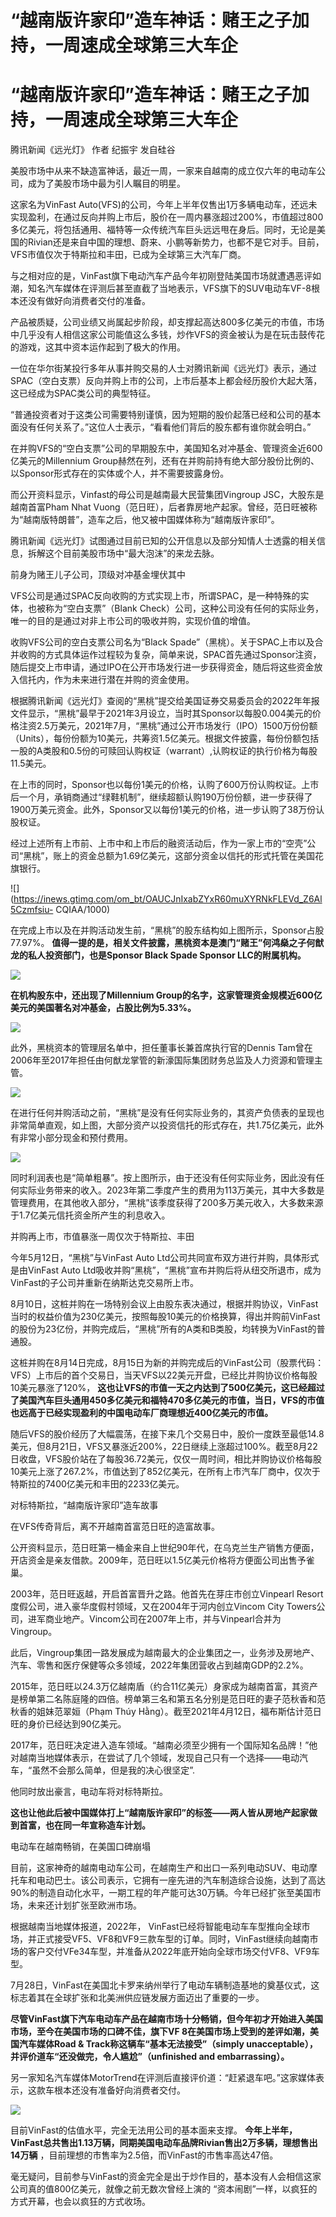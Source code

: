 # “越南版许家印”造车神话：赌王之子加持，一周速成全球第三大车企

# “越南版许家印”造车神话：赌王之子加持，一周速成全球第三大车企

腾讯新闻《远光灯》 作者 纪振宇 发自硅谷

美股市场中从来不缺造富神话，最近一周，一家来自越南的成立仅六年的电动车公司，成为了美股市场中最为引人瞩目的明星。

这家名为VinFast
Auto(VFS)的公司，今年上半年仅售出1万多辆电动车，还远未实现盈利，在通过反向并购上市后，股价在一周内暴涨超过200%，市值超过800多亿美元，将包括通用、福特等一众传统汽车巨头远远甩在身后。同时，无论是美国的Rivian还是来自中国的理想、蔚来、小鹏等新势力，也都不是它对手。目前，VFS市值仅次于特斯拉和丰田，已成为全球第三大汽车厂商。

与之相对应的是，VinFast旗下电动汽车产品今年初刚登陆美国市场就遭遇恶评如潮，知名汽车媒体在评测后甚至直截了当地表示，VFS旗下的SUV电动车VF-8根本还没有做好向消费者交付的准备。

产品被质疑，公司业绩又尚属起步阶段，却支撑起高达800多亿美元的市值，市场中几乎没有人相信这家公司能值这么多钱，炒作VFS的资金被认为是在玩击鼓传花的游戏，这其中资本运作起到了极大的作用。

一位在华尔街某投行多年从事并购交易的人士对腾讯新闻《远光灯》表示，通过SPAC（空白支票）反向并购上市的公司，上市后基本上都会经历股价大起大落，这已经成为SPAC类公司的典型特征。

“普通投资者对于这类公司需要特别谨慎，因为短期的股价起落已经和公司的基本面没有任何关系了。”这位人士表示，“看看他们背后的股东都有谁你就会明白。”

在并购VFS的“空白支票”公司的早期股东中，美国知名对冲基金、管理资金近600亿美元的Millennium
Group赫然在列，还有在并购前持有绝大部分股份比例的、以Sponsor形式存在的实体或个人，并不需要披露身份。

而公开资料显示，Vinfast的母公司是越南最大民营集团Vingroup JSC，大股东是越南首富Pham Nhat
Vuong（范日旺），后者靠房地产起家。曾经，范日旺被称为“越南版特朗普”，造车之后，他又被中国媒体称为“越南版许家印”。

腾讯新闻《远光灯》试图通过目前已知的公开信息以及部分知情人士透露的相关信息，拆解这个目前美股市场中“最大泡沫”的来龙去脉。

前身为赌王儿子公司，顶级对冲基金埋伏其中

VFS公司是通过SPAC反向收购的方式实现上市，所谓SPAC，是一种特殊的实体，也被称为“空白支票”（Blank
Check）公司，这种公司没有任何的实际业务，唯一的目的是通过对非上市公司的吸收并购，实现价值的增值。

收购VFS公司的空白支票公司名为“Black
Spade”（黑桃）。关于SPAC上市以及合并收购的方式具体运作过程较为复杂，简单来说，SPAC首先通过Sponsor注资，随后提交上市申请，通过IPO在公开市场发行进一步获得资金，随后将这些资金放入信托内，作为未来进行潜在并购的资金使用。

根据腾讯新闻《远光灯》查阅的“黑桃”提交给美国证券交易委员会的2022年年报文件显示，“黑桃”最早于2021年3月设立，当时其Sponsor以每股0.004美元的价格注资2.5万美元，2021年7月，“黑桃”通过公开市场发行（IPO）1500万份份额（Units），每份份额为10美元，共筹资1.5亿美元。根据文件披露，每份份额包括一股的A类股和0.5份的可赎回认购权证（warrant）,认购权证的执行价格为每股11.5美元。

在上市的同时，Sponsor也以每份1美元的价格，认购了600万份认购权证。上市后一个月，承销商通过“绿鞋机制”，继续超额认购190万份份额，进一步获得了1900万美元资金。此外，Sponsor又以每份1美元的价格，进一步认购了38万份认股权证。

经过上述所有上市前、上市中和上市后的融资活动后，作为一家上市的“空壳”公司“黑桃”，账上的资金总额为1.69亿美元，这部分资金以信托的形式托管在美国花旗银行。

![](https://inews.gtimg.com/om_bt/OAUCJnIxabZYxR60muXYRNkFLEVd_Z6Al5Czmfsiu-
CQIAA/1000)

在完成上市以及在并购活动发生前，“黑桃”的股东结构如上图所示，Sponsor占股77.97%。
**值得一提的是，相关文件披露，黑桃资本是澳门“赌王”何鸿燊之子何猷龙的私人投资部门，也是Sponsor Black Spade Sponsor
LLC的附属机构。**

![](https://inews.gtimg.com/om_bt/OGS3UDWH18rYgq58GiE7EDyB4F1L2g0V5P6DcLsKMCccoAA/1000)

**在机构股东中，还出现了Millennium Group的名字，这家管理资金规模近600亿美元的美国著名对冲基金，占股比例为5.33%。**

![](https://inews.gtimg.com/om_bt/OJoHXr7LmNCmJj6usfTECjTsdlX8bw0YxWt9nO7ynCWUcAA/1000)

此外，黑桃资本的管理层名单中，担任董事长兼首席执行官的Dennis
Tam曾在2006年至2017年担任由何猷龙掌管的新濠国际集团财务总监及人力资源和管理主管。

![](https://inews.gtimg.com/om_bt/OKvH8s5IjZkZ3RIQYDjvW1QEddpYZlF_ny2wuUg0pUwOEAA/1000)

在进行任何并购活动之前，“黑桃”是没有任何实际业务的，其资产负债表的呈现也非常简单直观，如上图，大部分资产以投资信托的形式存在，共1.75亿美元，此外有非常小部分现金和预付费用。

![](https://inews.gtimg.com/om_bt/OTlvJN9_n-2CnI79foKCxkfvtiGDHbPJepYKdQ4IaGCa4AA/1000)

同时利润表也是“简单粗暴”。按上图所示，由于还没有任何实际业务，因此没有任何实际业务带来的收入。2023年第二季度产生的费用为113万美元，其中大多数是管理费用，在其他收入部分，“黑桃”该季度获得了200多万美元收入，大多数来源于1.7亿美元信托资金所产生的利息收入。

并购再上市，市值暴涨一周仅次于特斯拉、丰田

今年5月12日，“黑桃”与VinFast Auto Ltd公司共同宣布双方进行并购，具体形式是由VinFast Auto
Ltd吸收并购“黑桃”，“黑桃”宣布并购后将从纽交所退市，成为VinFast的子公司并重新在纳斯达克交易所上市。

8月10日，这桩并购在一场特别会议上由股东表决通过，根据并购协议，VinFast当时的权益价值为230亿美元，按照每股10美元的价格换算，得出并购前VinFast的股份为23亿份，并购完成后，“黑桃”所有的A类和B类股，均转换为VinFast的普通股。

这桩并购在8月14日完成，8月15日为新的并购完成后的VinFast公司（股票代码：VFS）上市后的首个交易日，当天VFS以22美元开盘，已经比并购协议价格每股10美元暴涨了120%，
**这也让VFS的市值一天之内达到了500亿美元，这已经超过了美国汽车巨头通用450多亿美元和福特470多亿美元的市值，当日，VFS的市值也远高于已经实现盈利的中国电动车厂商理想近400亿美元的市值。**

随后VFS的股价经历了大幅震荡，在接下来几个交易日中，股价一度跌至最低14.8美元，但8月21日，VFS又暴涨近200%，22日继续上涨超过100%。截至8月22日收盘，VFS股价站在了每股36.72美元，仅仅一周时间，相比并购协议价格每股10美元上涨了267.2%，市值达到了852亿美元，在所有上市汽车厂商中，仅次于特斯拉的7400亿美元和丰田的2233亿美元。

对标特斯拉，“越南版许家印”造车故事

在VFS传奇背后，离不开越南首富范日旺的造富故事。

公开资料显示，范日旺第一桶金来自上世纪90年代，在乌克兰生产销售方便面，开店资金是亲友借款。2009年，范日旺以1.5亿美元价格将方便面公司出售予雀巢。

2003年，范日旺返越，开启首富晋升之路。他首先在芽庄市创立Vinpearl Resort度假公司，进入豪华度假村领域，又在2004年于河内创立Vincom
City Towers公司，进军商业地产。Vincom公司在2007年上市，并与Vinpearl合并为Vingroup。

此后，Vingroup集团一路发展成为越南最大的企业集团之一，业务涉及房地产、汽车、零售和医疗保健等众多领域，2022年集团营收占到越南GDP的2.2%。

2015年，范日旺以24.3万亿越南盾（约合11亿美元）身家成为越南首富，其资产是榜单第二名陈庭隆的四倍。榜单第三名和第五名分别是范日旺的妻子范秋香和范秋香的姐妹范翠姮（Phạm
Thúy Hằng）。截至2021年4月12日，福布斯估计范日旺的身价已经达到90亿美元。

2017年，范日旺决定进入造车领域。“越南必须至少拥有一个国际知名品牌！”他对越南当地媒体表示，在尝试了几个领域，发现自己只有一个选择——电动汽车，“虽然不会那么简单，但是我的决心很坚定”.

他同时放出豪言，电动车将对标特斯拉。

**这也让他此后被中国媒体打上“越南版许家印”的标签——两人皆从房地产起家做到首富，也在同一年宣称造车计划。**

电动车在越南畅销，在美国口碑崩塌

目前，这家神奇的越南电动车公司，在越南生产和出口一系列电动SUV、电动摩托车和电动巴士。该公司表示，它拥有一座先进的汽车制造综合设施，达到了高达90%的制造自动化水平，一期工程的年产能可达30万辆。今年已经扩张至美国市场，未来还计划扩张至欧洲市场。

根据越南当地媒体报道，2022年，
VinFast已经将智能电动车车型推向全球市场，并正式接受VF5、VF8和VF9三款车型的订单。同时，VinFast继续向越南市场的客户交付VFe34车型，并准备从2022年底开始向全球市场交付VF8、VF9车型。

7月28日，VinFast在美国北卡罗来纳州举行了电动车辆制造基地的奠基仪式，这标志着其在全球扩张和北美洲供应链发展方面迈出了重要的一步。

**尽管VinFast旗下汽车电动车产品在越南市场十分畅销，但今年初才开始进入美国市场，至今在美国市场的口碑不佳，旗下VF
8在美国市场上受到的差评如潮，美国汽车媒体Road & Track称这辆车“基本无法接受”（simply
unacceptable），并评价道车“还没做完，令人尴尬”（unfinished and embarrassing）。**

另一家知名汽车媒体MotorTrend在评测后直接评价道：“赶紧退车吧。”这家媒体表示，这款车根本还没有准备好向消费者交付。

![](https://inews.gtimg.com/om_bt/O9h5O944sJDnkHyH8oOCFDqX884DX3oMliVP2_8jUooesAA/1000)

目前VinFast的估值水平，完全无法用公司的基本面来支撑。
**今年上半年，VinFast总共售出1.13万辆，同期美国电动车品牌Rivian售出2万多辆，理想售出14万辆**
，目前理想的市售率为2.5倍，而VinFast的市售率高达47倍。

毫无疑问，目前参与VinFast的资金完全是出于炒作目的，基本没有人会相信这家公司真的值800亿美元，就像之前无数次曾经上演的
“资本闹剧”一样，以疯狂的方式开幕，也会以疯狂的方式收场。

